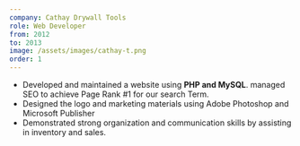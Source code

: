 ```yaml
---
company: Cathay Drywall Tools
role: Web Developer
from: 2012
to: 2013
image: /assets/images/cathay-t.png
order: 1
---
```

*   Developed and maintained a website using **PHP and MySQL**. managed SEO to achieve Page Rank #1 for our search Term.
*   Designed the logo and marketing materials using Adobe Photoshop and Microsoft Publisher
*   Demonstrated strong organization and communication skills by assisting in inventory and sales.